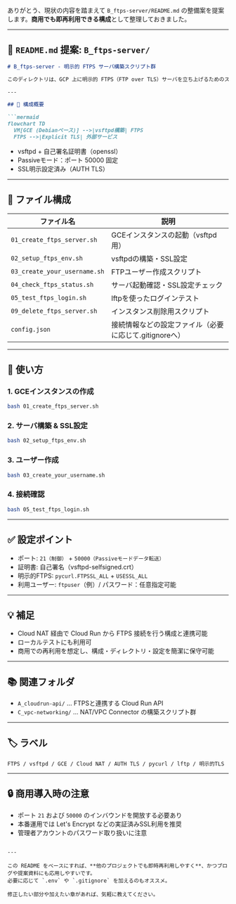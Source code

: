 ありがとう、現状の内容を踏まえて `B_ftps-server/README.md` の整備案を提案します。**商用でも即再利用できる構成**として整理しておきました。

---

## 📘 `README.md` 提案: `B_ftps-server/`

```markdown
# B_ftps-server - 明示的 FTPS サーバ構築スクリプト群

このディレクトリは、GCP 上に明示的 FTPS（FTP over TLS）サーバを立ち上げるためのスクリプトと設定ファイルを提供します。Cloud Run や GCS などのサーバレス構成と組み合わせることで、B2B向けのファイル連携に適した安全な転送手段を実現できます。

---

## 🧩 構成概要

```mermaid
flowchart TD
  VM[GCE (Debianベース)] -->|vsftpd構築| FTPS
  FTPS -->|Explicit TLS| 外部サービス
```

- vsftpd + 自己署名証明書（openssl）
- Passiveモード：ポート 50000 固定
- SSL明示設定済み（AUTH TLS）

---

## 📂 ファイル構成

| ファイル名 | 説明 |
|------------|------|
| `01_create_ftps_server.sh` | GCEインスタンスの起動（vsftpd用） |
| `02_setup_ftps_env.sh` | vsftpdの構築・SSL設定 |
| `03_create_your_username.sh` | FTPユーザー作成スクリプト |
| `04_check_ftps_status.sh` | サーバ起動確認・SSL設定チェック |
| `05_test_ftps_login.sh` | lftpを使ったログインテスト |
| `09_delete_ftps_server.sh` | インスタンス削除用スクリプト |
| `config.json` | 接続情報などの設定ファイル（必要に応じて.gitignoreへ） |

---

## 🔧 使い方

### 1. GCEインスタンスの作成

```bash
bash 01_create_ftps_server.sh
```

### 2. サーバ構築 & SSL設定

```bash
bash 02_setup_ftps_env.sh
```

### 3. ユーザー作成

```bash
bash 03_create_your_username.sh
```

### 4. 接続確認

```bash
bash 05_test_ftps_login.sh
```

---

## ✅ 設定ポイント

- ポート: `21（制御）` + `50000（Passiveモードデータ転送）`
- 証明書: 自己署名（vsftpd-selfsigned.crt）
- 明示的FTPS: `pycurl.FTPSSL_ALL` + `USESSL_ALL`
- 利用ユーザー: `ftpuser`（例）/ パスワード：任意指定可能

---

## 💡 補足

- Cloud NAT 経由で Cloud Run から FTPS 接続を行う構成と連携可能
- ローカルテストにも利用可
- 商用での再利用を想定し、構成・ディレクトリ・設定を簡潔に保守可能

---

## 📚 関連フォルダ

- `A_cloudrun-api/` … FTPSと連携する Cloud Run API
- `C_vpc-networking/` … NAT/VPC Connector の構築スクリプト群

---

## 🏷️ ラベル

```
FTPS / vsftpd / GCE / Cloud NAT / AUTH TLS / pycurl / lftp / 明示的TLS
```

---

## 🔒 商用導入時の注意

- ポート `21` および `50000` のインバウンドを開放する必要あり
- 本番運用では Let's Encrypt などの実証済みSSL利用を推奨
- 管理者アカウントのパスワード取り扱いに注意
```

---

この README をベースにすれば、**他のプロジェクトでも即時再利用しやすく**、かつブログや提案資料にも応用しやすいです。  
必要に応じて `.env` や `.gitignore` を加えるのもオススメ。

修正したい部分や加えたい章があれば、気軽に教えてください。
